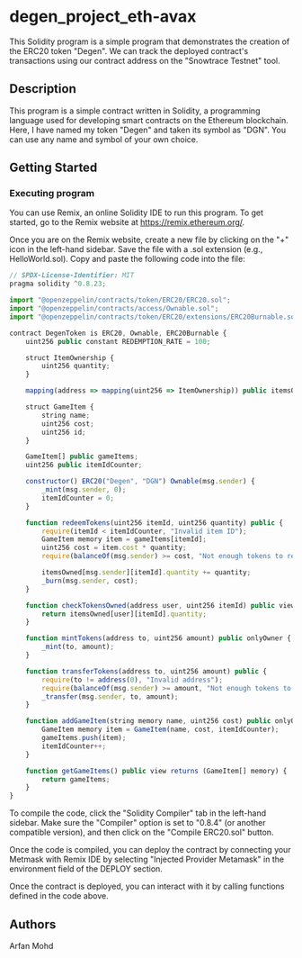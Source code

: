 # degen_project_eth-avax

This Solidity program is a simple program that demonstrates the creation of the ERC20 token "Degen". We can track the deployed contract's transactions using our contract address on the "Snowtrace Testnet" tool.
## Description

This program is a simple contract written in Solidity, a programming language used for developing smart contracts on the Ethereum blockchain. Here, I have named my token "Degen" and taken its symbol as "DGN". You can use any name and symbol of your own choice.

## Getting Started

### Executing program

You can use Remix, an online Solidity IDE to run this program. To get started, go to the Remix website at https://remix.ethereum.org/.

Once you are on the Remix website, create a new file by clicking on the "+" icon in the left-hand sidebar. Save the file with a .sol extension (e.g., HelloWorld.sol). Copy and paste the following code into the file:

```javascript
// SPDX-License-Identifier: MIT
pragma solidity ^0.8.23;

import "@openzeppelin/contracts/token/ERC20/ERC20.sol";
import "@openzeppelin/contracts/access/Ownable.sol";
import "@openzeppelin/contracts/token/ERC20/extensions/ERC20Burnable.sol";

contract DegenToken is ERC20, Ownable, ERC20Burnable {
    uint256 public constant REDEMPTION_RATE = 100;

    struct ItemOwnership {
        uint256 quantity;
    }

    mapping(address => mapping(uint256 => ItemOwnership)) public itemsOwned;

    struct GameItem {
        string name;
        uint256 cost; 
        uint256 id; 
    }

    GameItem[] public gameItems;
    uint256 public itemIdCounter; 

    constructor() ERC20("Degen", "DGN") Ownable(msg.sender) {
        _mint(msg.sender, 0);
        itemIdCounter = 0; 
    }

    function redeemTokens(uint256 itemId, uint256 quantity) public {
        require(itemId < itemIdCounter, "Invalid item ID");
        GameItem memory item = gameItems[itemId];
        uint256 cost = item.cost * quantity;
        require(balanceOf(msg.sender) >= cost, "Not enough tokens to redeem for an item");

        itemsOwned[msg.sender][itemId].quantity += quantity;
        _burn(msg.sender, cost);
    }

    function checkTokensOwned(address user, uint256 itemId) public view returns (uint256) {
        return itemsOwned[user][itemId].quantity;
    }

    function mintTokens(address to, uint256 amount) public onlyOwner {
        _mint(to, amount);
    }

    function transferTokens(address to, uint256 amount) public {
        require(to != address(0), "Invalid address");
        require(balanceOf(msg.sender) >= amount, "Not enough tokens to transfer");
        _transfer(msg.sender, to, amount);
    }

    function addGameItem(string memory name, uint256 cost) public onlyOwner {
        GameItem memory item = GameItem(name, cost, itemIdCounter);
        gameItems.push(item);
        itemIdCounter++; 
    }

    function getGameItems() public view returns (GameItem[] memory) {
        return gameItems;
    }
}


```

To compile the code, click the "Solidity Compiler" tab in the left-hand sidebar. Make sure the "Compiler" option is set to "0.8.4" (or another compatible version), and then click on the "Compile ERC20.sol" button.

Once the code is compiled, you can deploy the contract by connecting your Metmask with Remix IDE by selecting "Injected Provider Metamask" in the environment field of the DEPLOY section.

Once the contract is deployed, you can interact with it by calling functions defined in the code above.
## Authors

Arfan Mohd
